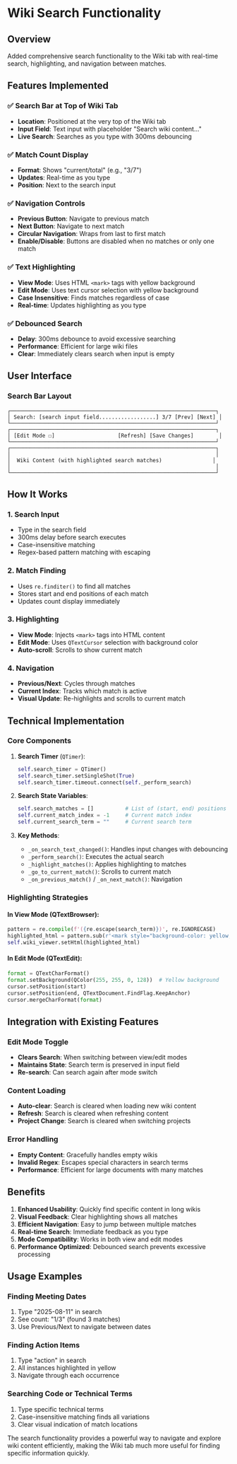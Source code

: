 # Wiki Search Functionality

## Overview

Added comprehensive search functionality to the Wiki tab with real-time search, highlighting, and navigation between matches.

## Features Implemented

### ✅ **Search Bar at Top of Wiki Tab**
- **Location**: Positioned at the very top of the Wiki tab
- **Input Field**: Text input with placeholder "Search wiki content..."
- **Live Search**: Searches as you type with 300ms debouncing

### ✅ **Match Count Display**
- **Format**: Shows "current/total" (e.g., "3/7")
- **Updates**: Real-time as you type
- **Position**: Next to the search input

### ✅ **Navigation Controls**
- **Previous Button**: Navigate to previous match
- **Next Button**: Navigate to next match
- **Circular Navigation**: Wraps from last to first match
- **Enable/Disable**: Buttons are disabled when no matches or only one match

### ✅ **Text Highlighting**
- **View Mode**: Uses HTML `<mark>` tags with yellow background
- **Edit Mode**: Uses text cursor selection with yellow background
- **Case Insensitive**: Finds matches regardless of case
- **Real-time**: Updates highlighting as you type

### ✅ **Debounced Search**
- **Delay**: 300ms debounce to avoid excessive searching
- **Performance**: Efficient for large wiki files
- **Clear**: Immediately clears search when input is empty

## User Interface

### Search Bar Layout
```
┌─────────────────────────────────────────────────────────────────┐
│ Search: [search input field..................] 3/7 [Prev] [Next] │
└─────────────────────────────────────────────────────────────────┘
┌─────────────────────────────────────────────────────────────────┐
│ [Edit Mode ☐]                    [Refresh] [Save Changes]        │
└─────────────────────────────────────────────────────────────────┘
┌─────────────────────────────────────────────────────────────────┐
│                                                                 │
│  Wiki Content (with highlighted search matches)                │
│                                                                 │
└─────────────────────────────────────────────────────────────────┘
```

## How It Works

### 1. **Search Input**
- Type in the search field
- 300ms delay before search executes
- Case-insensitive matching
- Regex-based pattern matching with escaping

### 2. **Match Finding**
- Uses `re.finditer()` to find all matches
- Stores start and end positions of each match
- Updates count display immediately

### 3. **Highlighting**
- **View Mode**: Injects `<mark>` tags into HTML content
- **Edit Mode**: Uses `QTextCursor` selection with background color
- **Auto-scroll**: Scrolls to show current match

### 4. **Navigation**
- **Previous/Next**: Cycles through matches
- **Current Index**: Tracks which match is active
- **Visual Update**: Re-highlights and scrolls to current match

## Technical Implementation

### Core Components

1. **Search Timer** (`QTimer`):
   ```python
   self.search_timer = QTimer()
   self.search_timer.setSingleShot(True)
   self.search_timer.timeout.connect(self._perform_search)
   ```

2. **Search State Variables**:
   ```python
   self.search_matches = []          # List of (start, end) positions
   self.current_match_index = -1     # Current match index
   self.current_search_term = ""     # Current search term
   ```

3. **Key Methods**:
   - `_on_search_text_changed()`: Handles input changes with debouncing
   - `_perform_search()`: Executes the actual search
   - `_highlight_matches()`: Applies highlighting to matches
   - `_go_to_current_match()`: Scrolls to current match
   - `_on_previous_match()` / `_on_next_match()`: Navigation

### Highlighting Strategies

#### In View Mode (QTextBrowser):
```python
pattern = re.compile(f'({re.escape(search_term)})', re.IGNORECASE)
highlighted_html = pattern.sub(r'<mark style="background-color: yellow;">\1</mark>', html_content)
self.wiki_viewer.setHtml(highlighted_html)
```

#### In Edit Mode (QTextEdit):
```python
format = QTextCharFormat()
format.setBackground(QColor(255, 255, 0, 128))  # Yellow background
cursor.setPosition(start)
cursor.setPosition(end, QTextDocument.FindFlag.KeepAnchor)
cursor.mergeCharFormat(format)
```

## Integration with Existing Features

### Edit Mode Toggle
- **Clears Search**: When switching between view/edit modes
- **Maintains State**: Search term is preserved in input field
- **Re-search**: Can search again after mode switch

### Content Loading
- **Auto-clear**: Search is cleared when loading new wiki content
- **Refresh**: Search is cleared when refreshing content
- **Project Change**: Search is cleared when switching projects

### Error Handling
- **Empty Content**: Gracefully handles empty wikis
- **Invalid Regex**: Escapes special characters in search terms
- **Performance**: Efficient for large documents with many matches

## Benefits

1. **Enhanced Usability**: Quickly find specific content in long wikis
2. **Visual Feedback**: Clear highlighting shows all matches
3. **Efficient Navigation**: Easy to jump between multiple matches
4. **Real-time Search**: Immediate feedback as you type
5. **Mode Compatibility**: Works in both view and edit modes
6. **Performance Optimized**: Debounced search prevents excessive processing

## Usage Examples

### Finding Meeting Dates
1. Type "2025-08-11" in search
2. See count: "1/3" (found 3 matches)
3. Use Previous/Next to navigate between dates

### Finding Action Items
1. Type "action" in search
2. All instances highlighted in yellow
3. Navigate through each occurrence

### Searching Code or Technical Terms
1. Type specific technical terms
2. Case-insensitive matching finds all variations
3. Clear visual indication of match locations

The search functionality provides a powerful way to navigate and explore wiki content efficiently, making the Wiki tab much more useful for finding specific information quickly.



